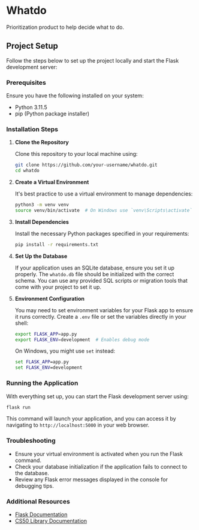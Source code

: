 # Whatdo

Prioritization product to help decide what to do.

## Project Setup

Follow the steps below to set up the project locally and start the Flask development server:

### Prerequisites

Ensure you have the following installed on your system:

- Python 3.11.5
- pip (Python package installer)

### Installation Steps

1. **Clone the Repository**

   Clone this repository to your local machine using:

   ```bash
   git clone https://github.com/your-username/whatdo.git
   cd whatdo
   ```

2. **Create a Virtual Environment**

   It's best practice to use a virtual environment to manage dependencies:

   ```bash
   python3 -m venv venv
   source venv/bin/activate  # On Windows use `venv\Scripts\activate`
   ```

3. **Install Dependencies**

   Install the necessary Python packages specified in your requirements:

   ```bash
   pip install -r requirements.txt
   ```

4. **Set Up the Database**

   If your application uses an SQLite database, ensure you set it up properly. The `whatdo.db` file should be initialized with the correct schema. You can use any provided SQL scripts or migration tools that come with your project to set it up.

5. **Environment Configuration**

   You may need to set environment variables for your Flask app to ensure it runs correctly. Create a `.env` file or set the variables directly in your shell:

   ```bash
   export FLASK_APP=app.py
   export FLASK_ENV=development  # Enables debug mode
   ```

   On Windows, you might use `set` instead:

   ```cmd
   set FLASK_APP=app.py
   set FLASK_ENV=development
   ```

### Running the Application

With everything set up, you can start the Flask development server using:

```bash
flask run
```

This command will launch your application, and you can access it by navigating to `http://localhost:5000` in your web browser.

### Troubleshooting

- Ensure your virtual environment is activated when you run the Flask command.
- Check your database initialization if the application fails to connect to the database.
- Review any Flask error messages displayed in the console for debugging tips.

### Additional Resources

- [Flask Documentation](https://flask.palletsprojects.com/)
- [CS50 Library Documentation](https://cs50.readthedocs.io/)